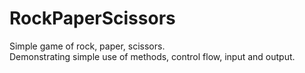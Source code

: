 # RockPaperScissors

Simple game of rock, paper, scissors.  
Demonstrating simple use of methods, control flow, input and output.
